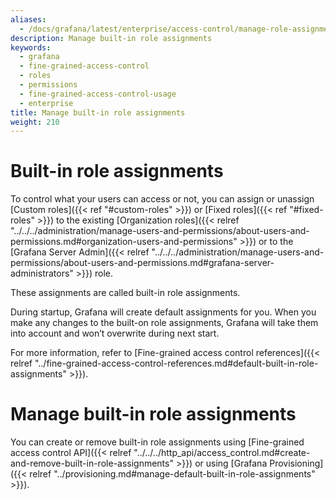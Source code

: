 ```yaml
---
aliases:
  - /docs/grafana/latest/enterprise/access-control/manage-role-assignments/manage-built-in-role-assignments/
description: Manage built-in role assignments
keywords:
  - grafana
  - fine-grained-access-control
  - roles
  - permissions
  - fine-grained-access-control-usage
  - enterprise
title: Manage built-in role assignments
weight: 210
---
```


# Built-in role assignments

To control what your users can access or not, you can assign or unassign [Custom roles]({{< ref "#custom-roles" >}}) or [Fixed roles]({{< ref "#fixed-roles" >}}) to the existing [Organization roles]({{< relref "../../../administration/manage-users-and-permissions/about-users-and-permissions.md#organization-users-and-permissions" >}}) or to the [Grafana Server Admin]({{< relref "../../../administration/manage-users-and-permissions/about-users-and-permissions.md#grafana-server-administrators" >}}) role.

These assignments are called built-in role assignments.

During startup, Grafana will create default assignments for you. When you make any changes to the built-on role assignments, Grafana will take them into account and won’t overwrite during next start.

For more information, refer to [Fine-grained access control references]({{< relref "../fine-grained-access-control-references.md#default-built-in-role-assignments" >}}).

# Manage built-in role assignments

You can create or remove built-in role assignments using [Fine-grained access control API]({{< relref "../../../http_api/access_control.md#create-and-remove-built-in-role-assignments" >}}) or using [Grafana Provisioning]({{< relref "../provisioning.md#manage-default-built-in-role-assignments" >}}).
